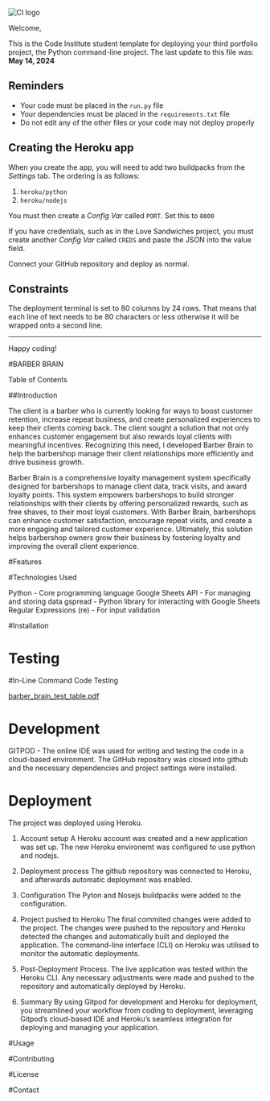 ![CI logo](https://codeinstitute.s3.amazonaws.com/fullstack/ci_logo_small.png)

Welcome,

This is the Code Institute student template for deploying your third portfolio project, the Python command-line project. The last update to this file was: **May 14, 2024**

## Reminders

- Your code must be placed in the `run.py` file
- Your dependencies must be placed in the `requirements.txt` file
- Do not edit any of the other files or your code may not deploy properly

## Creating the Heroku app

When you create the app, you will need to add two buildpacks from the _Settings_ tab. The ordering is as follows:

1. `heroku/python`
2. `heroku/nodejs`

You must then create a _Config Var_ called `PORT`. Set this to `8000`

If you have credentials, such as in the Love Sandwiches project, you must create another _Config Var_ called `CREDS` and paste the JSON into the value field.

Connect your GitHub repository and deploy as normal.

## Constraints

The deployment terminal is set to 80 columns by 24 rows. That means that each line of text needs to be 80 characters or less otherwise it will be wrapped onto a second line.

---

Happy coding!

#BARBER BRAIN

Table of Contents

##Introduction

The client is a barber who is currently looking for ways to boost customer retention, increase repeat business, and create personalized experiences to keep their clients coming back. The client sought a solution that not only enhances customer engagement but also rewards loyal clients with meaningful incentives. Recognizing this need, I developed Barber Brain to help the barbershop manage their client relationships more efficiently and drive business growth.

Barber Brain is a comprehensive loyalty management system specifically designed for barbershops to manage client data, track visits, and award loyalty points. This system empowers barbershops to build stronger relationships with their clients by offering personalized rewards, such as free shaves, to their most loyal customers. With Barber Brain, barbershops can enhance customer satisfaction, encourage repeat visits, and create a more engaging and tailored customer experience. Ultimately, this solution helps barbershop owners grow their business by fostering loyalty and improving the overall client experience.

#Features



#Technologies Used

Python - Core programming language
Google Sheets API - For managing and storing data
gspread - Python library for interacting with Google Sheets
Regular Expressions (re) - For input validation

#Installation

# Testing

#In-Line Command Code Testing

[barber_brain_test_table.pdf](https://github.com/AlexBishopCode/Barber-Brain/blob/main/barber_brain_test_table.pdf)

# Development

GITPOD - The online IDE was used for writing and testing the code in a cloud-based environment.
The GitHub repository was closed into github and the necessary dependencies and project settings were installed.

# Deployment

The project was deployed using Heroku. 

1. Account setup
A Heroku account was created and a new application was set up. 
The new Heroku environemt was configured to use python and nodejs.

2. Deployment process
The github repository was connected to Heroku, and afterwards automatic deployment was enabled. 

3. Configuration
The Pyton and Nosejs buildpacks were added to the configuration. 

4. Project pushed to Heroku
The final commited changes were added to the project.
The changes were pushed to the repository and Heroku detected the changes and automatically built and deployed the application.
The command-line interface (CLI) on Heroku was utilised to monitor the automatic deployments.

5. Post-Deployment Process.
The live application was tested within the Heroku CLI.
Any necessary adjustments were made and pushed to the repository and automatically deployed by Heroku.

6. Summary
By using Gitpod for development and Heroku for deployment, you streamlined your workflow from coding to deployment, leveraging Gitpod’s cloud-based IDE and Heroku’s seamless integration for deploying and managing your application.

#Usage


#Contributing


#License


#Contact
